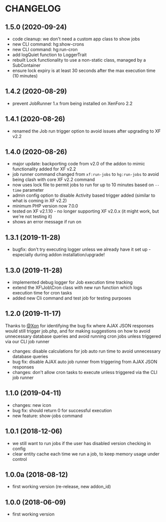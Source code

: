 CHANGELOG
=========

1.5.0 (2020-09-24)
------------------

* code cleanup: we don't need a custom app class to show jobs
* new CLI command: hg:show-crons
* new CLI command: hg:run-cron
* add logQuiet function to LoggerTrait
* rebuilt Lock functionality to use a non-static class, managed by a SubContainer
* ensure lock expiry is at least 30 seconds after the max execution time (10 minutes)

1.4.2 (2020-08-29)
------------------

* prevent JobRunner 1.x from being installed on XenForo 2.2

1.4.1 (2020-08-26)
------------------

* renamed the Job run trigger option to avoid issues after upgrading to XF v2.2

1.4.0 (2020-08-26)
------------------

* major update: backporting code from v2.0 of the addon to mimic functionality added for XF v2.2
* job runner command changed from `xf:run-jobs` to `hg:run-jobs` to avoid being clash with core XF v2.2 command
* now uses lock file to permit jobs to run for up to 10 minutes based on `--time` parameter
* admin config option to disable Activity based trigger added (similar to what is coming in XF v2.2)
* minimum PHP version now 7.0.0
* tested on XF v2.1.10 - no longer supporting XF v2.0.x (it might work, but we're not testing it)
* shows an error message if run on 

1.3.1 (2019-11-28)
------------------

* bugfix: don't try executing logger unless we already have it set up - especially during addon installation/upgrade!

1.3.0 (2019-11-28)
------------------

* implemented debug logger for Job execution time tracking
* extend the XF\Job\Cron class with new run function which logs execution time for cron tasks
* added new Cli command and test job for testing purposes

1.2.0 (2019-11-17)
------------------

Thanks to [@Xon](https://xenforo.com/community/members/xon.71874/) for identifying the bug fix where AJAX JSON responses
would still trigger job.php, and for making suggestions on how to avoid unnecessary database queries and avoid running
cron jobs unless triggered via our CLI job runner

* changes: disable calculations for job auto run time to avoid unnecessary database queries
* bug fix: disable AJAX auto job runner from triggering from AJAX JSON responses
* changes: don't allow cron tasks to execute unless triggered via the CLI job runner

1.1.0 (2019-04-11)
------------------

* changes: new icon
* bug fix: should return 0 for successful execution
* new feature: show-jobs command

1.0.1 (2018-12-06)
------------------

* we still want to run jobs if the user has disabled version checking in config
* clear entity cache each time we run a job, to keep memory usage under control

1.0.0a (2018-08-12)
-------------------

* first working version (re-release, new addon_id)

1.0.0 (2018-06-09)
------------------

* first working version
